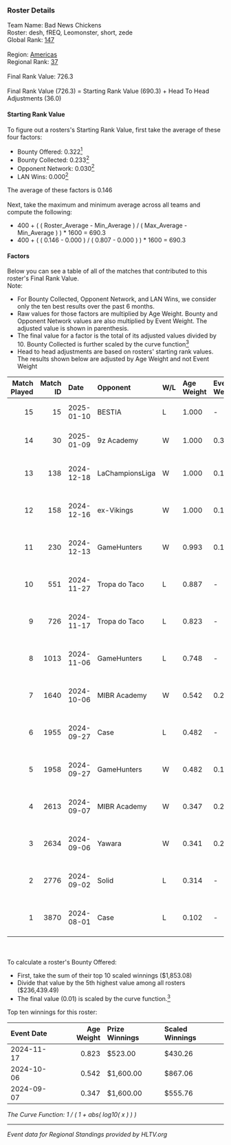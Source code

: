 ### Roster Details<br />
Team Name: Bad News Chickens<br />
Roster: desh, fREQ, Leomonster, short, zede<br />
Global Rank: [147](../../standings_global_2025_01_13.md)<br />
<br />
Region: [Americas]( ../../standings_americas_2025_01_13.md)<br />
Regional Rank: [37]( ../../standings_americas_2025_01_13.md)<br />
<br />
Final Rank Value:  726.3<br />
<br />
Final Rank Value (726.3) = Starting Rank Value (690.3) + Head To Head Adjustments (36.0)<br />

#### Starting Rank Value<br />
To figure out a rosters's Starting Rank Value, first take the average of these four factors:<br />
- Bounty Offered: 0.322[<sup>1</sup>](#table2)
- Bounty Collected: 0.233[<sup>2</sup>](#table1)
- Opponent Network: 0.030[<sup>2</sup>](#table1)
- LAN Wins: 0.000[<sup>2</sup>](#table1)

The average of these factors is 0.146<br />
<br />
Next, take the maximum and minimum average across all teams and compute the following:<br />
- 400 + ( ( Roster_Average - Min_Average ) / ( Max_Average - Min_Average ) ) * 1600 = 690.3
- 400 + ( ( 0.146 - 0.000 ) / ( 0.807 - 0.000 ) ) * 1600 = 690.3


#### Factors<br />
Below you can see a table of all of the matches that contributed to this roster's Final Rank Value.<br />
Note:<br />

- For Bounty Collected, Opponent Network, and LAN Wins, we consider only the ten best results over the past 6 months.
- Raw values for those factors are multiplied by Age Weight. Bounty and Opponent Network values are also multiplied by Event Weight. The adjusted value is shown in parenthesis.
- The final value for a factor is the total of its adjusted values divided by 10. Bounty Collected is further scaled by the curve function[<sup>3</sup>](#curveFunction)
- Head to head adjustments are based on rosters' starting rank values. The results shown below are adjusted by Age Weight and not Event Weight
<span id="table1"></span><br />


| Match Played | Match ID | Date       | Opponent        | W/L | Age Weight | Event Weight | Bounty Collected | Opponent Network | LAN Wins  | H2H Adj. | Roster                                |
| -: | -: | :- | :- | :- | :- | :- | :- | :- | :- | -: | :- |
|           15 |       15 | 2025-01-10 | BESTIA          | L   | 1.000      | -            | -                | -                | -         |    -2.81 | desh, fREQ, Leomonster, short, zede   |
|           14 |       30 | 2025-01-09 | 9z Academy      | W   | 1.000      | 0.384        | 0.000 (0.000)    | 0.258 (0.099)    | 0 (0.000) |     8.81 | desh, fREQ, Leomonster, short, zede   |
|           13 |      138 | 2024-12-18 | LaChampionsLiga | W   | 1.000      | 0.143        | 0.009 (0.001)    | 0.121 (0.017)    | 0 (0.000) |    11.26 | Alisson, desh, Leomonster, short, skr |
|           12 |      158 | 2024-12-16 | ex-Vikings      | W   | 1.000      | 0.143        | 0.015 (0.002)    | 0.329 (0.047)    | 0 (0.000) |    17.00 | Alisson, desh, Leomonster, short, skr |
|           11 |      230 | 2024-12-13 | GameHunters     | W   | 0.993      | 0.143        | 0.002 (0.000)    | 0.323 (0.046)    | 0 (0.000) |    17.01 | Alisson, desh, Leomonster, short, skr |
|           10 |      551 | 2024-11-27 | Tropa do Taco   | L   | 0.887      | -            | -                | -                | -         |    -9.14 | Alisson, desh, Leomonster, short, skr |
|            9 |      726 | 2024-11-17 | Tropa do Taco   | L   | 0.823      | -            | -                | -                | -         |   -10.07 | Alisson, desh, Leomonster, short, skr |
|            8 |     1013 | 2024-11-06 | GameHunters     | L   | 0.748      | -            | -                | -                | -         |   -11.45 | Alisson, desh, Leomonster, short, skr |
|            7 |     1640 | 2024-10-06 | MIBR Academy    | W   | 0.542      | 0.270        | 0.003 (0.000)    | 0.191 (0.028)    | 0 (0.000) |     7.69 | Alisson, desh, Leomonster, short, skr |
|            6 |     1955 | 2024-09-27 | Case            | L   | 0.482      | -            | -                | -                | -         |    -6.17 | Alisson, desh, Leomonster, short, skr |
|            5 |     1958 | 2024-09-27 | GameHunters     | W   | 0.482      | 0.143        | 0.002 (0.000)    | 0.323 (0.022)    | 0 (0.000) |     7.23 | Alisson, desh, Leomonster, short, skr |
|            4 |     2613 | 2024-09-07 | MIBR Academy    | W   | 0.347      | 0.270        | 0.003 (0.000)    | 0.191 (0.018)    | 0 (0.000) |     5.14 | Alisson, desh, Leomonster, short, skr |
|            3 |     2634 | 2024-09-06 | Yawara          | W   | 0.341      | 0.270        | 0.005 (0.000)    | 0.263 (0.024)    | 0 (0.000) |     5.21 | Alisson, desh, Leomonster, short, skr |
|            2 |     2776 | 2024-09-02 | Solid           | L   | 0.314      | -            | -                | -                | -         |    -2.37 | Alisson, desh, Leomonster, short, skr |
|            1 |     3870 | 2024-08-01 | Case            | L   | 0.102      | -            | -                | -                | -         |    -1.33 | Alisson, desh, Leomonster, short, skr |

<br />
<span id="table2"></span><br />
To calculate a roster's Bounty Offered:<br />

- First, take the sum of their top 10 scaled winnings ($1,853.08)
- Divide that value by the 5th highest value among all rosters ($236,439.49)
- The final value (0.01) is scaled by the curve function.[<sup>3</sup>](#curveFunction)

Top ten winnings for this roster:<br />

| Event Date | Age Weight | Prize Winnings | Scaled Winnings |
| :- | -: | :- | :- |
| 2024-11-17 |      0.823 | $523.00        | $430.26         |
| 2024-10-06 |      0.542 | $1,600.00      | $867.06         |
| 2024-09-07 |      0.347 | $1,600.00      | $555.76         |


<span id="curveFunction"></span>_The Curve Function: 1 / ( 1 + abs( log10( x ) ) )_<br />

---
_Event data for Regional Standings provided by HLTV.org_<br />
